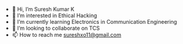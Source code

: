 - 👋 Hi, I’m Suresh Kumar K
- 👀 I’m interested in Ethical Hacking
- 🌱 I’m currently learning Electronics in Communication Engineering
- 💞️ I’m looking to collaborate on TCS
- 📫 How to reach me sureshxo11@gmail.com
  

<!---
Suresh-kumar-16/Suresh-kumar-16 is a ✨ special ✨ repository because its `README.md` (this file) appears on your GitHub profile.
You can click the Preview link to take a look at your changes.
--->
